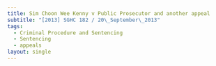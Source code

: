 ```yaml
---
title: Sim Choon Wee Kenny v Public Prosecutor and another appeal
subtitle: "[2013] SGHC 182 / 20\_September\_2013"
tags:
  - Criminal Procedure and Sentencing
  - Sentencing
  - appeals
layout: single
---
```


